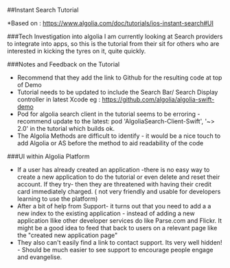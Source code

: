 ##Instant Search Tutorial

*Based on : https://www.algolia.com/doc/tutorials/ios-instant-search#UI

###Tech Investigation into algolia
I am currently looking at Search providers to integrate into apps, so this is the tutorial from their sit
for others who are interested in kicking the tyres on it, quite quickly. 

###Notes and Feedback on the Tutorial
- Recommend that they add the link to Github for the resulting code at top of Demo
- Tutorial needs to be updated to include the Search Bar/ Search Display controller in latest Xcode eg : https://github.com/algolia/algolia-swift-demo
- Pod for algolia search client in the tutorial seems to be erroring - recommend update to the latest: pod 'AlgoliaSearch-Client-Swift', '~> 2.0' in the tutorial which builds ok. 
- The Algolia Methods are difficult to identify - it would be a nice touch to add Algolia or AS before the method to aid readability of the code

###UI within Algolia Platform
- If a user has already created an application -there is no easy way to create a new application to do the tutorial or even delete and reset their account. If they try- then they are threatened with having their credit card immediately charged. ( not very friendly and usable for developers learning to use the platform)
- After a bit of help from Support- it turns out that you need to add a a new index to the existing application - instead of adding a new application llike other developer services do like Parse.com and Flickr.  It might be a good idea to feed that back to users on a relevant page like the "created new application page"
- They also can't easily find a link to contact support. Its very well hidden! - Should be much easier to see support to encourage people engage and evangelise. 